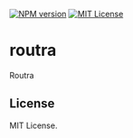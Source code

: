[![NPM version](https://img.shields.io/npm/v/routra?color=%23cb3837&style=flat-square)](https://www.npmjs.com/package/routra)
[![MIT License](https://img.shields.io/badge/license-MIT-999999?style=flat-square)](./LICENSE)

# routra

Routra

## License

MIT License.
